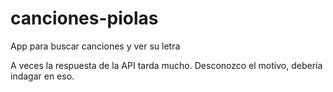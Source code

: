 # canciones-piolas
App para buscar canciones y ver su letra

A veces la respuesta de la API tarda mucho. Desconozco el motivo, debería indagar en eso.
